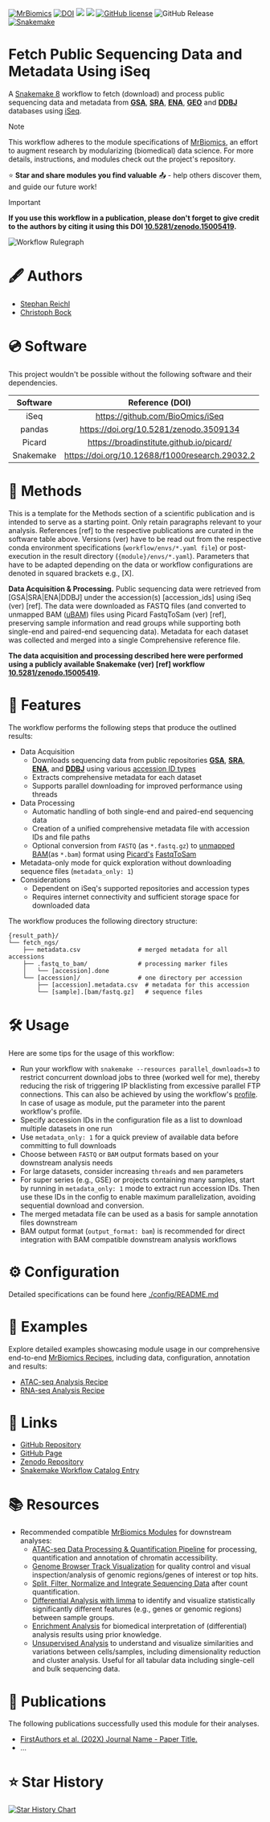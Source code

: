 [![MrBiomics](https://img.shields.io/badge/MrBiomics-red)](https://github.com/epigen/MrBiomics/)
[![DOI](https://zenodo.org/badge/943940069.svg)](https://doi.org/10.5281/zenodo.15005419)
[![](https://tokei.rs/b1/github/epigen/fetch_ngs?category=code)]() 
[![](https://tokei.rs/b1/github/epigen/fetch_ngs?category=files)]()
[![GitHub license](https://img.shields.io/github/license/epigen/fetch_ngs)](https://github.com/epigen/fetch_ngs/blob/main/LICENSE)
![GitHub Release](https://img.shields.io/github/v/release/epigen/fetch_ngs)
[![Snakemake](https://img.shields.io/badge/Snakemake->=8.20.1-green)](https://snakemake.readthedocs.io/en/stable/)

# Fetch Public Sequencing Data and Metadata Using iSeq
A [Snakemake 8](https://snakemake.readthedocs.io/en/stable/) workflow to fetch (download) and process public sequencing data and metadata from **[GSA](https://ngdc.cncb.ac.cn/gsa/)**, **[SRA](https://www.ncbi.nlm.nih.gov/sra/)**, **[ENA](https://www.ebi.ac.uk/ena/)**, **[GEO](https://www.ncbi.nlm.nih.gov/geo/)** and **[DDBJ](https://www.ddbj.nig.ac.jp/)** databases using [iSeq](https://github.com/BioOmics/iSeq).

> [!NOTE]  
> This workflow adheres to the module specifications of [MrBiomics](https://github.com/epigen/MrBiomics), an effort to augment research by modularizing (biomedical) data science. For more details, instructions, and modules check out the project's repository.
>
> ⭐️ **Star and share modules you find valuable** 📤 - help others discover them, and guide our future work!

> [!IMPORTANT]  
> **If you use this workflow in a publication, please don't forget to give credit to the authors by citing it using this DOI [10.5281/zenodo.15005419](https://doi.org/10.5281/zenodo.15005419).**

![Workflow Rulegraph](./workflow/dags/rulegraph.svg)

# 🖋️ Authors
- [Stephan Reichl](https://github.com/sreichl)
- [Christoph Bock](https://github.com/chrbock)


# 💿 Software
This project wouldn't be possible without the following software and their dependencies.

| Software | Reference (DOI) |
| :---: | :---: |
| iSeq | https://github.com/BioOmics/iSeq |
| pandas         | https://doi.org/10.5281/zenodo.3509134            |
| Picard | https://broadinstitute.github.io/picard/ |
| Snakemake | https://doi.org/10.12688/f1000research.29032.2 |


# 🔬 Methods
This is a template for the Methods section of a scientific publication and is intended to serve as a starting point. Only retain paragraphs relevant to your analysis. References [ref] to the respective publications are curated in the software table above. Versions (ver) have to be read out from the respective conda environment specifications (`workflow/envs/*.yaml file`) or post-execution in the result directory (`{module}/envs/*.yaml`). Parameters that have to be adapted depending on the data or workflow configurations are denoted in squared brackets e.g., [X].

__Data Acquisition & Processing.__ Public sequencing data were retrieved from [GSA|SRA|ENA|DDBJ] under the accession(s) [accession_ids] using iSeq (ver) [ref]. The data were downloaded as FASTQ files (and converted to unmapped BAM ([uBAM](https://gatk.broadinstitute.org/hc/en-us/articles/360035532132-uBAM-Unmapped-BAM-Format)) files using Picard FastqToSam (ver) [ref], preserving sample information and read groups while supporting both single-end and paired-end sequencing data).  Metadata for each dataset was collected and merged into a single Comprehensive reference file.

**The data acquisition and processing described here were performed using a publicly available Snakemake (ver) [ref] workflow [10.5281/zenodo.15005419](https://doi.org/10.5281/zenodo.15005419).**

# 🚀 Features
The workflow performs the following steps that produce the outlined results:

- Data Acquisition
  - Downloads sequencing data from public repositories **[GSA](https://ngdc.cncb.ac.cn/gsa/)**, **[SRA](https://www.ncbi.nlm.nih.gov/sra/)**, **[ENA](https://www.ebi.ac.uk/ena/)**, and **[DDBJ](https://www.ddbj.nig.ac.jp/)** using various [accession ID types](https://github.com/BioOmics/iSeq/blob/main/README.md#1--i---input)
  - Extracts comprehensive metadata for each dataset
  - Supports parallel downloading for improved performance using threads
- Data Processing
  - Automatic handling of both single-end and paired-end sequencing data
  - Creation of a unified comprehensive metadata file with accession IDs and file paths
  - Optional conversion from `FASTQ` (as `*.fastq.gz`) to [unmapped BAM](https://gatk.broadinstitute.org/hc/en-us/articles/360035532132-uBAM-Unmapped-BAM-Format)(as `*.bam`) format using [Picard's](https://broadinstitute.github.io/picard/) [FastqToSam](https://gatk.broadinstitute.org/hc/en-us/articles/360036351132-FastqToSam-Picard)
- Metadata-only mode for quick exploration without downloading sequence files (`metadata_only: 1`)
- Considerations
  - Dependent on iSeq's supported repositories and accession types
  - Requires internet connectivity and sufficient storage space for downloaded data

The workflow produces the following directory structure:

```
{result_path}/
└── fetch_ngs/
    ├── metadata.csv                # merged metadata for all accessions
    ├── .fastq_to_bam/              # processing marker files
    │   └── [accession].done
    └── [accession]/                # one directory per accession
        ├── [accession].metadata.csv  # metadata for this accession
        └── [sample].[bam/fastq.gz]   # sequence files
```

# 🛠️ Usage
Here are some tips for the usage of this workflow:
- Run your workflow with `snakemake --resources parallel_downloads=3` to restrict concurrent download jobs to three (worked well for me), thereby reducing the risk of triggering IP blacklisting from excessive parallel FTP connections. This can also be achieved by using the workflow's [profile](./workflow/profiles/default/config.yaml). In case of usage as module, put the parameter into the parent workflow's profile.
- Specify accession IDs in the configuration file as a list to download multiple datasets in one run
- Use `metadata_only: 1` for a quick preview of available data before committing to full downloads
- Choose between `FASTQ` or `BAM` output formats based on your downstream analysis needs
- For large datasets, consider increasing `threads` and `mem` parameters
- For super series (e.g., GSE) or projects containing many samples, start by running in `metadata_only: 1` mode to extract run accession IDs. Then use these IDs in the config to enable maximum parallelization, avoiding sequential download and conversion.
- The merged metadata file can be used as a basis for sample annotation files downstream
- BAM output format (`output_format: bam`) is recommended for direct integration with BAM compatible downstream analysis workflows

# ⚙️ Configuration
Detailed specifications can be found here [./config/README.md](./config/README.md)

# 📖 Examples
Explore detailed examples showcasing module usage in our comprehensive end-to-end [MrBiomics Recipes](https://github.com/epigen/MrBiomics?tab=readme-ov-file#-recipes), including data, configuration, annotation and results:
- [ATAC-seq Analysis Recipe](https://github.com/epigen/MrBiomics/wiki/ATAC%E2%80%90seq-Analysis-Recipe)
- [RNA-seq Analysis Recipe](https://github.com/epigen/MrBiomics/wiki/RNA%E2%80%90seq-Analysis-Recipe)

# 🔗 Links
- [GitHub Repository](https://github.com/epigen/fetch_ngs/)
- [GitHub Page](https://epigen.github.io/fetch_ngs/)
- [Zenodo Repository](https://doi.org/10.5281/zenodo.15005419)
- [Snakemake Workflow Catalog Entry](https://snakemake.github.io/snakemake-workflow-catalog?usage=epigen/fetch_ngs)

# 📚 Resources
- Recommended compatible [MrBiomics Modules](https://github.com/epigen/MrBiomics/#-modules) for downstream analyses:
  - [ATAC-seq Data Processing & Quantification Pipeline](https://github.com/epigen/atacseq_pipeline) for processing, quantification and annotation of chromatin accessibility.
  - [Genome Browser Track Visualization](https://github.com/epigen/genome_tracks/) for quality control and visual inspection/analysis of genomic regions/genes of interest or top hits.
  - [<ins>Sp</ins>lit, F<ins>ilter</ins>, Norma<ins>lize</ins> and <ins>Integrate</ins> Sequencing Data](https://github.com/epigen/spilterlize_integrate/) after count quantification.
  - [Differential Analysis with limma](https://github.com/epigen/dea_limma) to identify and visualize statistically significantly different features (e.g., genes or genomic regions) between sample groups.
  - [Enrichment Analysis](https://github.com/epigen/enrichment_analysis) for biomedical interpretation of (differential) analysis results using prior knowledge.
  - [Unsupervised Analysis](https://github.com/epigen/unsupervised_analysis) to understand and visualize similarities and variations between cells/samples, including dimensionality reduction and cluster analysis. Useful for all tabular data including single-cell and bulk sequencing data.


# 📑 Publications
The following publications successfully used this module for their analyses.
- [FirstAuthors et al. (202X) Journal Name - Paper Title.](https://doi.org/10.XXX/XXXX)
- ...

# ⭐ Star History

[![Star History Chart](https://api.star-history.com/svg?repos=epigen/fetch_ngs&type=Date)](https://star-history.com/#epigen/fetch_ngs&Date)
